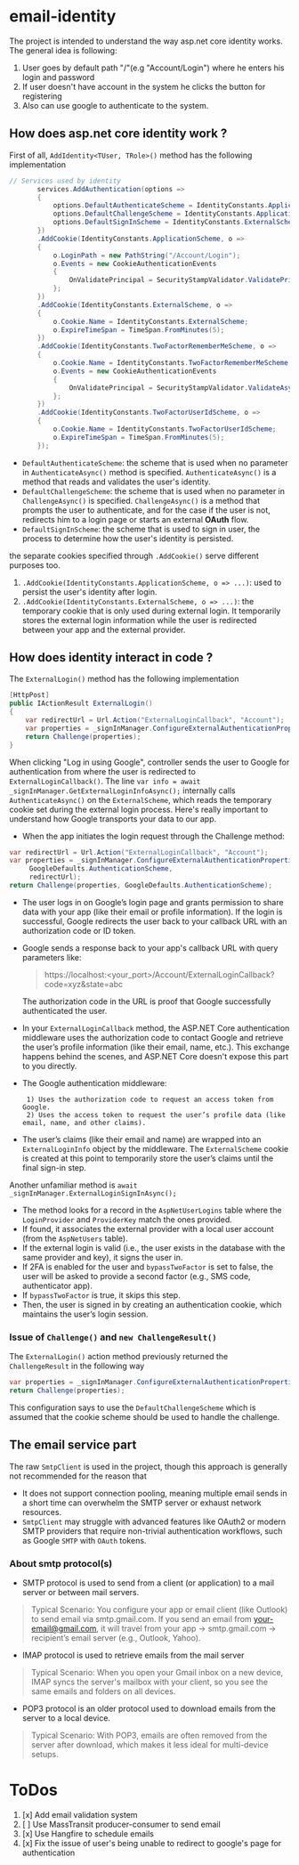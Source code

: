 # email-identity
The project is intended to understand the way asp.net core identity works. The general idea is following:
1) User goes by default path "/"(e.g "Account/Login") where he enters his login and password
2) If user doesn't have account in the system he clicks the button for registering
3) Also can use google to authenticate to the system.

## How does asp.net core identity work ?
First of all, `AddIdentity<TUser, TRole>()` method has the following implementation
 ```csharp
 // Services used by identity
        services.AddAuthentication(options =>
        {
            options.DefaultAuthenticateScheme = IdentityConstants.ApplicationScheme;
            options.DefaultChallengeScheme = IdentityConstants.ApplicationScheme;
            options.DefaultSignInScheme = IdentityConstants.ExternalScheme;
        })
        .AddCookie(IdentityConstants.ApplicationScheme, o =>
        {
            o.LoginPath = new PathString("/Account/Login");
            o.Events = new CookieAuthenticationEvents
            {
                OnValidatePrincipal = SecurityStampValidator.ValidatePrincipalAsync
            };
        })
        .AddCookie(IdentityConstants.ExternalScheme, o =>
        {
            o.Cookie.Name = IdentityConstants.ExternalScheme;
            o.ExpireTimeSpan = TimeSpan.FromMinutes(5);
        })
        .AddCookie(IdentityConstants.TwoFactorRememberMeScheme, o =>
        {
            o.Cookie.Name = IdentityConstants.TwoFactorRememberMeScheme;
            o.Events = new CookieAuthenticationEvents
            {
                OnValidatePrincipal = SecurityStampValidator.ValidateAsync<ITwoFactorSecurityStampValidator>
            };
        })
        .AddCookie(IdentityConstants.TwoFactorUserIdScheme, o =>
        {
            o.Cookie.Name = IdentityConstants.TwoFactorUserIdScheme;
            o.ExpireTimeSpan = TimeSpan.FromMinutes(5);
        });
```

* `DefaultAuthenticateScheme`: the scheme that is used when no parameter in `AuthenticateAsync()` method is specified. `AuthenticateAsync()`
is a method that reads and validates the user's identity.
* `DefaultChallengeScheme`: the scheme that is used when no parameter in `ChallengeAsync()` is specified. `ChallengeAsync()` is a method
that prompts the user to authenticate, and for the case if the user is not, redirects him to a login page or starts an external **OAuth** flow.
* `DefaultSignInScheme`: the scheme that is used to sign in user, the process to determine how the user's identity is persisted.

the separate cookies specified through `.AddCookie()` serve different purposes too.
1) `.AddCookie(IdentityConstants.ApplicationScheme, o => ...)`: used to persist the user's identity after login.
2) `.AddCookie(IdentityConstants.ExternalScheme, o => ...)`: the temporary cookie that is only used during external login. It
temporarily stores the external login information while the user is redirected between your app and the external provider.

## How does identity interact in code ?
The `ExternalLogin()` method has the following implementation
```csharp
[HttpPost]
public IActionResult ExternalLogin()
{
    var redirectUrl = Url.Action("ExternalLoginCallback", "Account");
    var properties = _signInManager.ConfigureExternalAuthenticationProperties(GoogleDefaults.AuthenticationScheme, redirectUrl);
    return Challenge(properties);
}
```
When clicking "Log in using Google", controller sends the user to Google for authentication from where the user is redirected to `ExternalLoginCallback()`.
The line `var info = await _signInManager.GetExternalLoginInfoAsync();` internally calls `AuthenticateAsync()` on the `ExternalScheme`, which reads the temporary cookie set during the external login process.
Here's really important to understand how Google transports your data to our app.

* When the app initiates the login request through the Challenge method:
```csharp
var redirectUrl = Url.Action("ExternalLoginCallback", "Account");
var properties = _signInManager.ConfigureExternalAuthenticationProperties(
     GoogleDefaults.AuthenticationScheme, 
     redirectUrl);
return Challenge(properties, GoogleDefaults.AuthenticationScheme);
```
* The user logs in on Google’s login page and grants permission to share data with your app (like their email or profile information).
If the login is successful, Google redirects the user back to your callback URL with an authorization code or ID token.
* Google sends a response back to your app's callback URL with query parameters like:
  > https://localhost:<your_port>/Account/ExternalLoginCallback?code=xyz&state=abc

  The authorization code in the URL is proof that Google successfully authenticated the user.
* In your `ExternalLoginCallback` method, the ASP.NET Core authentication middleware uses the authorization code to contact Google and retrieve the user’s profile information (like their email, name, etc.).
  This exchange happens behind the scenes, and ASP.NET Core doesn't expose this part to you directly.
* The Google authentication middleware:

       1) Uses the authorization code to request an access token from Google.
       2) Uses the access token to request the user’s profile data (like email, name, and other claims).
* The user’s claims (like their email and name) are wrapped into an `ExternalLoginInfo` object by the middleware. The `ExternalScheme` cookie is created at this point to temporarily store the user’s claims until the final sign-in step.

Another unfamiliar method is `await _signInManager.ExternalLoginSignInAsync();`
* The method looks for a record in the `AspNetUserLogins` table where the `LoginProvider` and `ProviderKey` match the ones provided.
* If found, it associates the external provider with a local user account (from the `AspNetUsers` table).
* If the external login is valid (i.e., the user exists in the database with the same provider and key), it signs the user in.
* If 2FA is enabled for the user and `bypassTwoFactor` is set to false, the user will be asked to provide a second factor (e.g., SMS code, authenticator app).
* If `bypassTwoFactor` is true, it skips this step.
* Then, the user is signed in by creating an authentication cookie, which maintains the user’s login session.

### Issue of `Challenge()` and `new ChallengeResult()`
The `ExternalLogin()` action method previously returned the `ChallengeResult` in the following way
```csharp
var properties = _signInManager.ConfigureExternalAuthenticationProperties(GoogleDefaults.AuthenticationScheme, redirectUrl);
return Challenge(properties);
```
This configuration says to use the `DefaultChallengeScheme` which is assumed that the cookie scheme should be used to handle the challenge.

## The email service part
The raw `SmtpClient` is used in the project, though this approach is generally not recommended for the reason that
* It does not support connection pooling, meaning multiple email sends in a short time can overwhelm the SMTP server or exhaust network resources.
* `SmtpClient` may struggle with advanced features like OAuth2 or modern SMTP providers that require non-trivial authentication workflows, such as Google `SMTP` with `OAuth` tokens.
### About smtp protocol(s)
  * SMTP protocol is used to send from a client (or application) to a mail server or between mail servers.
> Typical Scenario:
You configure your app or email client (like Outlook) to send email via smtp.gmail.com.
If you send an email from your-email@gmail.com, it will travel from your app → smtp.gmail.com → recipient’s email server (e.g., Outlook, Yahoo).
  * IMAP protocol is used to retrieve emails from the mail server
> Typical Scenario: When you open your Gmail inbox on a new device, IMAP syncs the server's mailbox with your client, so you see the same emails and folders on all devices.
  * POP3 protocol is an older protocol used to download emails from the server to a local device.
> Typical Scenario: With POP3, emails are often removed from the server after download, which makes it less ideal for multi-device setups.

# ToDos
1. [x] Add email validation system
2. [ ] Use MassTransit producer-consumer to send email
3. [x] Use Hangfire to schedule emails 
4. [x] Fix the issue of user's being unable to redirect to google's page for authentication



